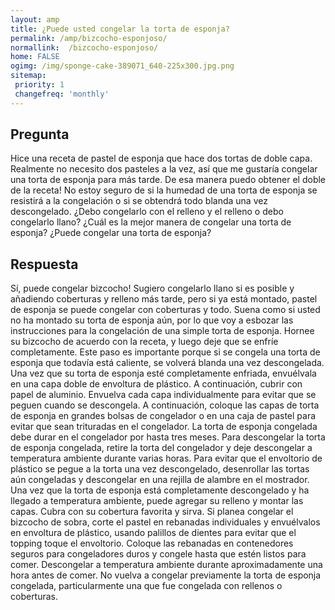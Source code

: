 ```yaml
---
layout: amp
title: ¿Puede usted congelar la torta de esponja?  
permalink: /amp/bizcocho-esponjoso/
normallink:  /bizcocho-esponjoso/
home: FALSE
ogimg: /img/sponge-cake-389071_640-225x300.jpg.png
sitemap:
 priority: 1
 changefreq: 'monthly'
---
```




## Pregunta

Hice una receta de pastel de esponja que hace dos tortas de doble capa. Realmente no necesito dos pasteles a la vez, así que me gustaría congelar una torta de esponja para más tarde. De esa manera puedo obtener el doble de la receta! No estoy seguro de si la humedad de una torta de esponja se resistirá a la congelación o si se obtendrá todo blanda una vez descongelado. ¿Debo congelarlo con el relleno y el relleno o debo congelarlo llano? ¿Cuál es la mejor manera de congelar una torta de esponja? ¿Puede congelar una torta de esponja?


<amp-img src="https://sepuedecongelar.com/img/sponge-cake-389071_640-225x300.jpg" alt="¿Puede usted congelar la torta de esponja?" height="400" width="800"></amp-img>


## Respuesta

Sí, puede congelar bizcocho! Sugiero congelarlo llano si es posible y añadiendo coberturas y relleno más tarde, pero si ya está montado, pastel de esponja se puede congelar con coberturas y todo. Suena como si usted no ha montado su torta de esponja aún, por lo que voy a esbozar las instrucciones para la congelación de una simple torta de esponja.
Hornee su bizcocho de acuerdo con la receta, y luego deje que se enfríe completamente. Este paso es importante porque si se congela una torta de esponja que todavía está caliente, se volverá blanda una vez descongelada. Una vez que su torta de esponja esté completamente enfriada, envuélvala en una capa doble de envoltura de plástico. A continuación, cubrir con papel de aluminio. Envuelva cada capa individualmente para evitar que se peguen cuando se descongela. A continuación, coloque las capas de torta de esponja en grandes bolsas de congelador o en una caja de pastel para evitar que sean trituradas en el congelador. La torta de esponja congelada debe durar en el congelador por hasta tres meses.
Para descongelar la torta de esponja congelada, retire la torta del congelador y deje descongelar a temperatura ambiente durante varias horas. Para evitar que el envoltorio de plástico se pegue a la torta una vez descongelado, desenrollar las tortas aún congeladas y descongelar en una rejilla de alambre en el mostrador. Una vez que la torta de esponja está completamente descongelado y ha llegado a temperatura ambiente, puede agregar su relleno y montar las capas. Cubra con su cobertura favorita y sirva.
Si planea congelar el bizcocho de sobra, corte el pastel en rebanadas individuales y envuélvalos en envoltura de plástico, usando palillos de dientes para evitar que el topping toque el envoltorio. Coloque las rebanadas en contenedores seguros para congeladores duros y congele hasta que estén listos para comer. Descongelar a temperatura ambiente durante aproximadamente una hora antes de comer. No vuelva a congelar previamente la torta de esponja congelada, particularmente una que fue congelada con rellenos o coberturas.